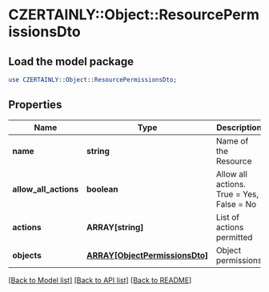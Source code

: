 # CZERTAINLY::Object::ResourcePermissionsDto

## Load the model package
```perl
use CZERTAINLY::Object::ResourcePermissionsDto;
```

## Properties
Name | Type | Description | Notes
------------ | ------------- | ------------- | -------------
**name** | **string** | Name of the Resource | 
**allow_all_actions** | **boolean** | Allow all actions. True &#x3D; Yes, False &#x3D; No | 
**actions** | **ARRAY[string]** | List of actions permitted | 
**objects** | [**ARRAY[ObjectPermissionsDto]**](ObjectPermissionsDto.md) | Object permissions | 

[[Back to Model list]](../README.md#documentation-for-models) [[Back to API list]](../README.md#documentation-for-api-endpoints) [[Back to README]](../README.md)


